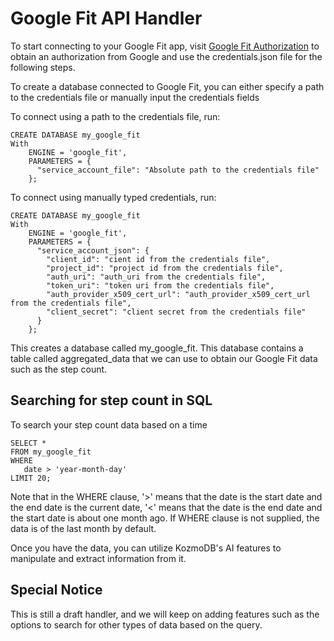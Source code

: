 # Google Fit API Handler

To start connecting to your Google Fit app, visit [Google Fit Authorization](https://developers.google.com/fit/rest/v1/get-started) to obtain an authorization from Google and use the credentials.json file for the following steps.

To create a database connected to Google Fit, you can either specify a path to the credentials file or manually input the credentials fields

To connect using a path to the credentials file, run:
```
CREATE DATABASE my_google_fit
With 
    ENGINE = 'google_fit',
    PARAMETERS = {
      "service_account_file": "Absolute path to the credentials file"
    };
```
To connect using manually typed credentials, run:
```
CREATE DATABASE my_google_fit
With 
    ENGINE = 'google_fit',
    PARAMETERS = {
      "service_account_json": {
        "client_id": "cient id from the credentials file",
        "project_id": "project id from the credentials file",
        "auth_uri": "auth_uri from the credentials file",
        "token_uri": "token uri from the credentials file",
        "auth_provider_x509_cert_url": "auth_provider_x509_cert_url from the credentials file",
        "client_secret": "client secret from the credentials file"
      }
    };
```

This creates a database called my_google_fit. This database contains a table called aggregated_data that we can use to obtain our Google Fit data such as the step count.


## Searching for step count in SQL

To search your step count data based on a time

```
SELECT *
FROM my_google_fit 
WHERE 
   date > 'year-month-day'
LIMIT 20;
```

Note that in the WHERE clause, '>' means that the date is the start date and the end date is the current date, '<' means that the date is the end date and the start date is about one month ago.
If WHERE clause is not supplied, the data is of the last month by default.

Once you have the data, you can utilize KozmoDB's AI features to manipulate and extract information from it.

## Special Notice
This is still a draft handler, and we will keep on adding features such as the options to search for other types of data based on the query.
